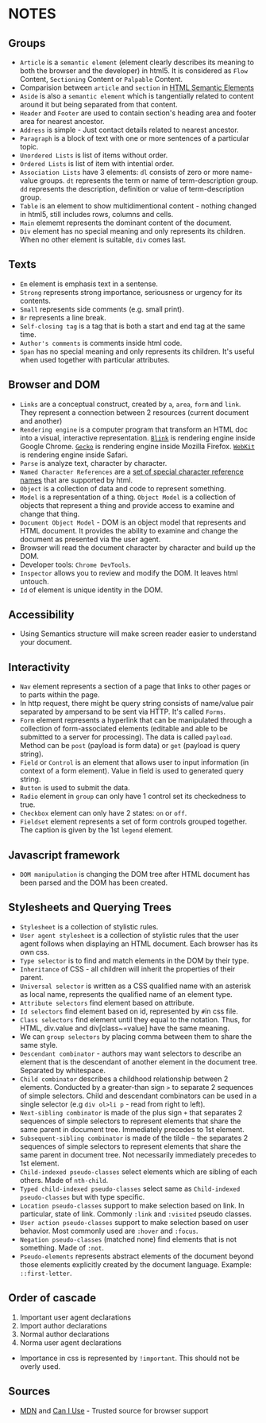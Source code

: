# NOTES

## Groups

- `Article` is a `semantic element` (element clearly describes its meaning to both the browser and the developer) in html5. It is considered as `Flow` Content, `Sectioning` Content or `Palpable` Content.
- Comparision between `article` and `section` in [HTML Semantic Elements](https://www.w3schools.com/html/html5_semantic_elements.asp)
- `Aside` is also a `semantic element` which is tangentially related to content around it but being separated from that content.
- `Header` and `Footer` are used to contain section's heading area and footer area for nearest ancestor.
- `Address` is simple - Just contact details related to nearest ancestor.
- `Paragraph` is a block of text with one or more sentences of a particular topic.
- `Unordered Lists` is list of items without order.
- `Ordered Lists` is list of item with intential order.
- `Association Lists` have 3 elements: `dl` consists of zero or more name-value groups. `dt` represents the term or name of term-description group. `dd` represents the description, definition or value of term-description group.
- `Table` is an element to show multidimentional content - nothing changed in html5, still includes rows, columns and cells.
- `Main` elememt represents the dominant content of the document.
- `Div` element has no special meaning and only represents its children. When no other element is suitable, `div` comes last.

## Texts

- `Em` element is emphasis text in a sentense.
- `Strong` represents strong importance, seriousness or urgency for its contents.
- `Small` represents side comments (e.g. small print).
- `Br` represents a line break.
- `Self-closing tag` is a tag that is both a start and end tag at the same time.
- `Author's comments` is comments inside html code.
- `Span` has no special meaning and only represents its children. It's useful when used together with particular attributes.

## Browser and DOM

- `Links` are a conceptual construct, created by `a`, `area`, `form` and `link`. They represent a connection between 2 resources (current document and another)
- `Rendering engine` is a computer program that transform an HTML doc into a visual, interactive representation. [`Blink`](https://www.chromium.org/blink/) is rendering engine inside Google Chrome. [`Gecko`](https://firefox-source-docs.mozilla.org/overview/gecko.html) is rendering engine inside Mozilla Firefox. [`WebKit`](https://webkit.org/) is rendering engine inside Safari.
- `Parse` is analyze text, character by character.
- `Named Character References` are a [set of special character reference names](https://html.spec.whatwg.org/multipage/named-characters.html) that are supported by html.
- `Object` is a collection of data and code to represent something.
- `Model` is a representation of a thing. `Object Model` is a collection of objects that represent a thing and provide access to examine and change that thing.
- `Document Object Model` - DOM is an object model that represents and HTML document. It provides the ability to examine and change the document as presented via the user agent.
- Browser will read the document character by character and build up the DOM.
- Developer tools: `Chrome DevTools`.
- `Inspector` allows you to review and modify the DOM. It leaves html untouch.
- `Id` of element is unique identity in the DOM.

## Accessibility
- Using Semantics structure will make screen reader easier to understand your document.

## Interactivity
- `Nav` element represents a section of a page that links to other pages or to parts within the page.
- In http request, there might be query string consists of name/value pair separated by ampersand to be sent via HTTP. It's called `Forms`.
- `Form` element represents a hyperlink that can be manipulated through a collection of form-associated elements (editable and able to be submitted to a server for processing). The data is called `payload`. Method can be `post` (payload is form data) or `get` (payload is query string).
- `Field` or `Control` is an element that allows user to input information (in context of a form element). Value in field is used to generated query string.
- `Button` is used to submit the data.
- `Radio` element in `group` can only have 1 control set its checkedness to true.
- `Checkbox` element can only have 2 states: `on` or `off`.
- `Fieldset` element represents a set of form controls grouped together. The caption is given by the 1st `legend` element.

## Javascript framework
- `DOM manipulation` is changing the DOM tree after HTML document has been parsed and the DOM has been created.

## Stylesheets and Querying Trees
- `Stylesheet` is a collection of stylistic rules.
- `User agent stylesheet` is a collection of stylistic rules that the user agent follows when displaying an HTML document. Each browser has its own css.
- `Type selector` is to find and match elements in the DOM by their type.
- `Inheritance` of CSS - all children will inherit the properties of their parent.
- `Universal selector` is written as a CSS qualified name with an asterisk as local name, represents the qualified name of an element type.
- `Attribute selectors` find element based on attribute.
- `Id selectors` find element based on id, represented by `#`in css file.
- `Class selectors` find element until they equal to the notation. Thus, for HTML, div.value and div[class~=value] have the same meaning.
- We can `group selectors` by placing comma between them to share the same style.
- `Descendant combinator` - authors may want selectors to describe an element that is the descendant of another element in the document tree. Separated by whitespace.
- `Child combinator` describes a childhood relationship between 2 elements. Conducted by a greater-than sign `>` to separate 2 sequences of simple selectors. Child and descendant combinators can be used in a single selector (e.g `div ol>li p` - read from right to left).
- `Next-sibling combinator` is made of the plus sign `+` that separates 2 sequences of simple selectors to represent elements that share the same parent in document tree. Immediately precedes to 1st element.
- `Subsequent-sibling combinator` is made of the tildle `~` the separates 2 sequences of simple selectors to represent elements that share the same parent in document tree. Not necessarily immediately precedes to 1st element.
- `Child-indexed pseudo-classes` select elements which are sibling of each others. Made of `nth-child`.
- `Typed child-indexed pseudo-classes` select same as `Child-indexed pseudo-classes` but with type specific.
- `Location pseudo-classes` support to make selection based on link. In particular, state of link. Commonly `:link` and `:visited` pseudo classes.
- `User action pseudo-classes` support to make selection based on user behavior. Most commonly used are `:hover` and `:focus`.
- `Negation pseudo-classes` (matched none) find elements that is not something. Made of `:not`.
- `Pseudo-elements` represents abstract elements of the document beyond those elements explicitly created by the document language. Example: `::first-letter`.

## Order of cascade
1. Important user agent declarations
2. Import author declarations
3. Normal author declarations
4. Norma user agent declarations

- Importance in css is represented by `!important`. This should not be overly used.

## Sources
- [MDN](https://developer.mozilla.org/en-US/) and [Can I Use](https://caniuse.com/) - Trusted source for browser support